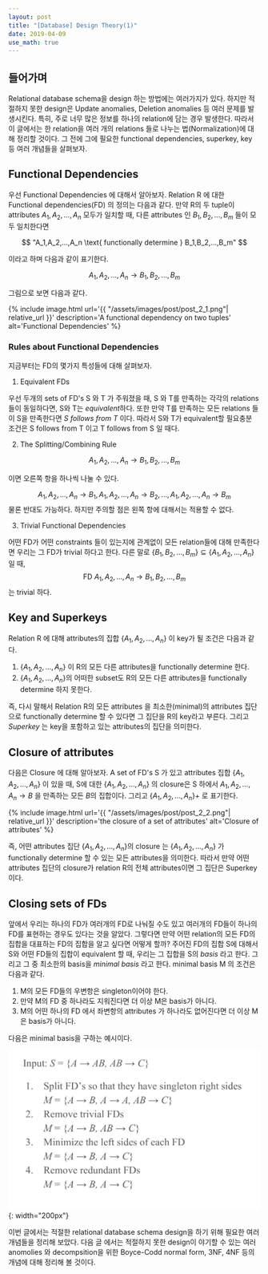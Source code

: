 ```yaml
---
layout: post
title: "[Database] Design Theory(1)"
date: 2019-04-09
use_math: true
---
```


## 들어가며
Relational database schema을 design 하는 방법에는 여러가지가 있다. 하지만 적절하지 못한 design은 Update anomalies, Deletion anomalies 등 여러 문제를 발생시킨다. 특히, 주로 너무 많은 정보를 하나의 relation에 담는 경우 발생한다. 따라서 이 글에서는 한 relation을 여러 개의 relations 들로 나누는 법(Normalization)에 대해 정리할 것이다. 그 전에 그에 필요한 functional dependencies, superkey, key 등 여러 개념들을 살펴보자.

## Functional Dependencies
우선 Functional Dependencies 에 대해서 알아보자. Relation R 에 대한 Functional dependencies(FD) 의 정의는 다음과 같다. 만약 R의 두  tuple이 attributes $A_1,A_2,...,A_n$ 모두가 일치할 때, 다른 attributes 인 $B_1,B_2,...,B_m$ 들이 모두 일치한다면

$$ "A_1,A_2,...,A_n \text{ functionally determine } B_1,B_2,...,B_m" $$

이라고 하며 다음과 같이 표기한다.

$$ A_1,A_2,...,A_n \rightarrow  B_1,B_2,...,B_m $$

그림으로 보면 다음과 같다.

{% include image.html url='{{ "/assets/images/post/post_2_1.png"| relative_url }}' description='A functional dependency on two tuples' alt='Functional Dependencies' %}

### Rules about Functional Dependencies
지금부터는 FD의 몇가지 특성들에 대해 살펴보자.

1. Equivalent FDs

우선 두개의 sets of FD's S 와 T 가 주워졌을 때, S 와 T를 만족하는 각각의 relations 들이 동일하다면, S와 T는 *equivalent*하다. 또한 만약 T를 만족하는 모든  relations 들이 S을 만족한다면 *S follows from T* 이다. 따라서 S와 T가 equivalent할 필요충분 조건은 S follows from T 이고 T follows from S 일 때다.

2. The Splitting/Combining Rule

$$ A_1,A_2,...,A_n \rightarrow  B_1,B_2,...,B_m $$

이면 오른쪽 항을 하나씩 나눌 수 있다.

$$ A_1,A_2,...,A_n \rightarrow  B_1, A_1,A_2,...,A_n \rightarrow B_2,...,A_1,A_2,...,A_n \rightarrow B_m $$
물론 반대도 가능하다. 하지만 주의할 점은 왼쪽 항에 대해서는 적용할 수 없다.

3. Trivial Functional Dependencies

어떤 FD가 어떤 constraints 들이 있는지에 관계없이 모든 relation들에 대해 만족한다면 우리는 그 FD가 trivial 하다고 한다. 다른 말로 $\{B_1,B_2,...,B_m\} \subseteq \{A_1,A_2,...,A_n\}$ 일 때,
$$\text{FD  } A_1,A_2,...,A_n \rightarrow  B_1,B_2,...,B_m $$
는 trivial 하다.

## Key and Superkeys
Relation R 에 대해 attributes의 집합 $\{A_1,A_2,...,A_n\}$ 이 key가 될 조건은 다음과 같다.
1. $\{A_1,A_2,...,A_n\}$ 이 R의 모든 다른 attributes을 functionally determine 한다.
2. $\{A_1,A_2,...,A_n\}$의 어떠한 subset도 R의 모든 다른 attributes을 functionally determine 하지 못한다.

즉, 다시 말해서 Relation R의 모든 attributes 을 최소한(minimal)의 attributes 집단으로 functionally determine 할 수 있다면 그 집단을 R의 key라고 부른다.
그리고 *Superkey* 는 key을 포함하고 있는 attributes의 집단을 의미한다.

## Closure of attributes
다음은 Closure 에 대해 알아보자. A set of FD's S 가 있고 attributes 집합 $\{A_1,A_2,...,A_n \}$ 이 있을 때, S에 대한 $\{A_1,A_2,...,A_n\}$ 의 closure은 S 하에서 $A_1,A_2,...,A_n \rightarrow  B$ 을 만족하는 모든 $B$의 집합이다. 그리고 $\{A_1,A_2,...,A_n\}+$ 로 표기한다.

{% include image.html url='{{ "/assets/images/post/post_2_2.png"| relative_url }}' description='the closure of a set of attributes' alt='Closure of attributes' %}

즉, 어떤 attributes 집단 $\{A_1,A_2,...,A_n \}$의 closure 는 $\{A_1,A_2,...,A_n \}$ 가 functionally determine 할 수 있는 모든 attributes을 의미한다. 따라서 만약 어떤 attributes 집단의 closure가 relation R의 전체 attributes이면 그 집단은 Superkey 이다.  

## Closing sets of FDs
앞에서 우리는 하나의 FD가 여러개의 FD로 나눠질 수도 있고 여러개의 FD들이 하나의 FD를 표현하는 경우도 있다는 것을 알았다. 그렇다면 만약 어떤 relation의 모든 FD의 집합을 대표하는 FD의 집합을 알고 싶다면 어떻게 할까? 주어진 FD의 집합 S에 대해서 S와 어떤 FD들의 집합이 equivalent 할 때, 우리는 그 집합을 S의 *basis* 라고 한다. 그리고 그 중 최소한의 basis을 *minimal basis* 라고 한다. minimal basis M 의 조건은 다음과 같다.
1. M의 모든 FD들의 우변항은 singleton이어야 한다.
2. 만약 M의 FD 중 하나라도 지워진다면 더 이상 M은 basis가 아니다.
3. M의 어떤 하나의 FD 에서 좌변항의 attributes 가 하나라도 없어진다면 더 이상 M 은 basis가 아니다.

다음은 minimal basis을 구하는 예시이다.

![hidden variable Z](/assets/images/post/post_2_3.png){: width="200px"}   


이번 글에서는 적절한 relational database schema design을 하기 위해 필요한 여러 개념들을 정리해 보았다. 다음 글 에서는 적절하지 못한 design이 야기할 수 있는 여러 anomolies 와 decompsition을 위한 Boyce-Codd normal form, 3NF, 4NF 등의 개념에 대해 정리해 볼 것이다.     
